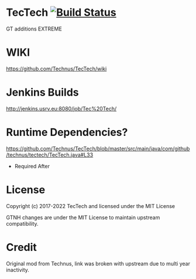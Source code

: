 # TecTech [![Build Status](http://jenkins.usrv.eu:8080/buildStatus/icon?job=Tec%20Tech)](http://jenkins.usrv.eu:8080/job/Tec%20Tech)
GT additions EXTREME

# WIKI
https://github.com/Technus/TecTech/wiki

# Jenkins Builds
http://jenkins.usrv.eu:8080/job/Tec%20Tech/

# Runtime Dependencies?
https://github.com/Technus/TecTech/blob/master/src/main/java/com/github/technus/tectech/TecTech.java#L33
- Required After


# License

Copyright (c) 2017-2022 TecTech and licensed under the MIT License

GTNH changes are under the MIT License to maintain upstream compatibility.

# Credit

Original mod from Technus, link was broken with upstream due to multi year inactivity.
